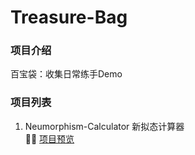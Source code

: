 # Treasure-Bag

### 项目介绍
百宝袋：收集日常练手Demo

### 项目列表
1. Neumorphism-Calculator 新拟态计算器  
💁‍♂️ [项目预览](https://hymanchoi.github.io/Treasure-Bag/Neumorphism-Calculator/index.html)

